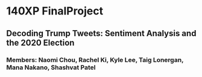 # 140XP FinalProject
## Decoding Trump Tweets: Sentiment Analysis and the 2020 Election
### Members: Naomi Chou, Rachel Ki, Kyle Lee, Taig Lonergan, Mana Nakano, Shashvat Patel

